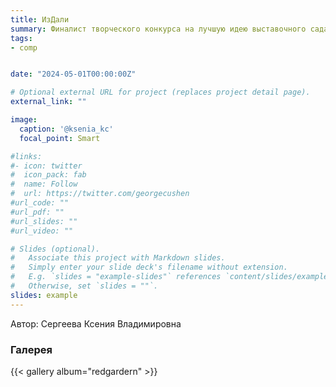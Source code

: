 ```yaml
---
title: ИзДали
summary: Финалист творческого конкурса на лучшую идею выставочного сада в рамках Фестиваля "Сады и Люди 2024"  в номинации "Профессионалы"
tags:
- comp


date: "2024-05-01T00:00:00Z"

# Optional external URL for project (replaces project detail page).
external_link: ""

image:
  caption: '@ksenia_kc'
  focal_point: Smart

#links:
#- icon: twitter
#  icon_pack: fab
#  name: Follow
#  url: https://twitter.com/georgecushen
#url_code: ""
#url_pdf: ""
#url_slides: ""
#url_video: ""

# Slides (optional).
#   Associate this project with Markdown slides.
#   Simply enter your slide deck's filename without extension.
#   E.g. `slides = "example-slides"` references `content/slides/example-slides.md`.
#   Otherwise, set `slides = ""`.
slides: example
---
```


Автор: Сергеева Ксения Владимировна

### Галерея

{{< gallery album="redgardern" >}}


